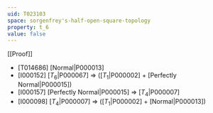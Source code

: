 ```yaml
---
uid: T023103
space: sorgenfrey's-half-open-square-topology
property: t_6
value: false
---
```

[[Proof]]

* [T014686] [Normal|P000013]
* [I000152] [$T_6$|P000067] => ([$T_1$|P000002] + [Perfectly Normal|P000015])
* [I000157] [Perfectly Normal|P000015] => [$T_4$|P000007]
* [I000098] [$T_4$|P000007] => ([$T_1$|P000002] + [Normal|P000013])


